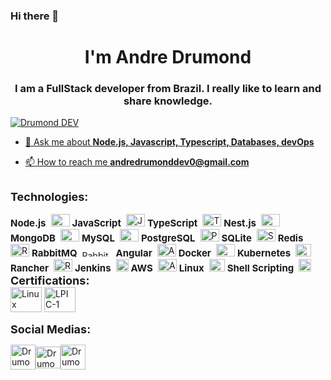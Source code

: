 ### Hi there 👋

<h1 align="center">I'm Andre Drumond</h1>
<h3 align="center">I am a FullStack developer from Brazil. I really like to learn and share knowledge.</h3>

<p align="left"> <a href="https://www.youtube.com/@drumonddev" target="blank"> <img src="https://img.shields.io/youtube/channel/subscribers/UCiKoXGkXSHTT4c50xAYwSyQ?&style=for-the-badge&logo=youtube&logoColor=red" alt="Drumond DEV"  </p>

- 💬 Ask me about **Node.js, Javascript, Typescript, Databases, devOps**

- 📫 How to reach me **andredrumonddev0@gmail.com**

<br>
<b style="margin-right: 8px; font-size: 18px;">Technologies:</b>
<br>
<br>
<b style="margin-right: 8px; font-size: 15px;">Node.js</b><img src="https://hazelcast.com/wp-content/uploads/2021/12/node-logo.png" alt="Node.js Logo" width="30" height="20" />
<b style="margin-right: 8px; font-size: 15px;">JavaScript</b><img src="https://upload.wikimedia.org/wikipedia/commons/9/99/Unofficial_JavaScript_logo_2.svg" alt="JavaScript Logo" width="30" height="20" />
<b style="margin-right: 8px; font-size: 15px;">TypeScript</b><img src="https://upload.wikimedia.org/wikipedia/commons/4/4c/Typescript_logo_2020.svg" alt="TypeScript Logo" width="30" height="20" />
<b style="margin-right: 8px; font-size: 15px;">Nest.js</b><img src="https://nestjs.com/img/logo_text.svg" alt="Nest.js Logo" width="30" height="20" />
<b style="margin-right: 8px; font-size: 15px;">MongoDB</b><img src="https://www.svgrepo.com/show/373845/mongo.svg" alt="MongoDB Logo" width="30" height="20" />
<b style="margin-right: 8px; font-size: 15px;">MySQL</b><img src="https://www.svgrepo.com/show/303251/mysql-logo.svg" alt="MySQL Logo" width="30" height="20" />
<b style="margin-right: 8px; font-size: 15px;">PostgreSQL</b><img src="https://upload.wikimedia.org/wikipedia/commons/2/29/Postgresql_elephant.svg" alt="PostgreSQL Logo" width="30" height="20" />
<b style="margin-right: 8px; font-size: 15px;">SQLite</b><img src="https://upload.wikimedia.org/wikipedia/commons/3/38/SQLite370.svg" alt="SQLite Logo" width="30" height="20" />
<b style="margin-right: 8px; font-size: 15px;">Redis</b><img src="https://upload.wikimedia.org/wikipedia/en/thumb/6/6b/Redis_Logo.svg/1280px-Redis_Logo.svg.png" alt="Redis Logo" width="30" height="20" />
<b style="margin-right: 8px; font-size: 15px;">RabbitMQ</b><img src="https://upload.wikimedia.org/wikipedia/commons/thumb/7/71/RabbitMQ_logo.svg/2560px-RabbitMQ_logo.svg.png" alt="RabbitMQ Logo" width="50" height="10" />
<b style="margin-right: 8px; font-size: 15px;">Angular</b><img src="https://angular.io/assets/images/logos/angular/angular.svg" alt="Angular Logo" width="30" height="20" />
<b style="margin-right: 8px; font-size: 15px;">Docker</b><img src="https://www.svgrepo.com/download/331370/docker.svg" alt="Docker Logo" width="30" height="20" />
<b style="margin-right: 8px; font-size: 15px;">Kubernetes</b><img src="https://upload.wikimedia.org/wikipedia/commons/thumb/3/39/Kubernetes_logo_without_workmark.svg/1280px-Kubernetes_logo_without_workmark.svg.png" alt="Kubernetes Logo" width="25" height="20" />
<b style="margin-right: 8px; font-size: 15px;">Rancher</b><img src="https://www.svgrepo.com/show/354256/rancher-icon.svg" alt="Rancher Logo" width="30" height="20" />
<b style="margin-right: 8px; font-size: 15px;">Jenkins</b><img src="https://www.jenkins.io/images/logos/jenkins/jenkins.png" alt="Jenkins Logo" width="20" height="20" />
<b style="margin-right: 8px; font-size: 15px;">AWS</b><img src="https://logohistory.net/wp-content/uploads/2023/06/AWS-Emblem.png" alt="AWS Logo" width="30" height="20" />
<b style="margin-right: 8px; font-size: 15px;">Linux</b><img src="https://upload.wikimedia.org/wikipedia/commons/thumb/3/35/Tux.svg/1200px-Tux.svg.png" alt="Linux Logo" width="25" height="20" />
<b style="margin-right: 8px; font-size: 15px;">Shell Scripting</b><img src="https://cdn3.brettterpstra.com/uploads/2015/02/terminal-longshadow_tw.png" alt="Shell Scripting Logo" width="20" height="20" />
<br>
<b style="margin-right: 8px; font-size: 18px;">Certifications:</b>
<br>
<img src="https://www.lpi.org/wp-content/webp-express/webp-images/uploads/2023/04/Essentials-Linux.jpg.webp" alt="Linux Essentials" width="50" height="40" /> <img src="https://linuxsemfronteiras.com.br/wp-content/uploads/2017/07/LPIC-1-Logo.jpg" alt="LPIC-1" width="50" height="40" />
<br>

<b style="margin-right: 8px; font-size: 18px;">Social Medias:</b>
<p align="left">
<a href="https://www.linkedin.com/in/andre-drumond/" target="blank"><img align="center" src="https://assets.stickpng.com/images/6297a2f1e01809629f113598.png" alt="Drumond DEV" height="40" width="40" /></a><a href="https://www.instagram.com/drumond.dev" target="blank"><img align="center" src="https://upload.wikimedia.org/wikipedia/commons/thumb/9/96/Instagram.svg/2048px-Instagram.svg.png" alt="Drumond DEV" height="35" width="40" /></a><a href="https://www.youtube.com/@drumonddev/videos" target="blank"><img align="center" src="https://www.logo.wine/a/logo/YouTube/YouTube-Icon-Full-Color-Logo.wine.svg" alt="Drumond DEV" height="40" width="40" /></a>
</p>
